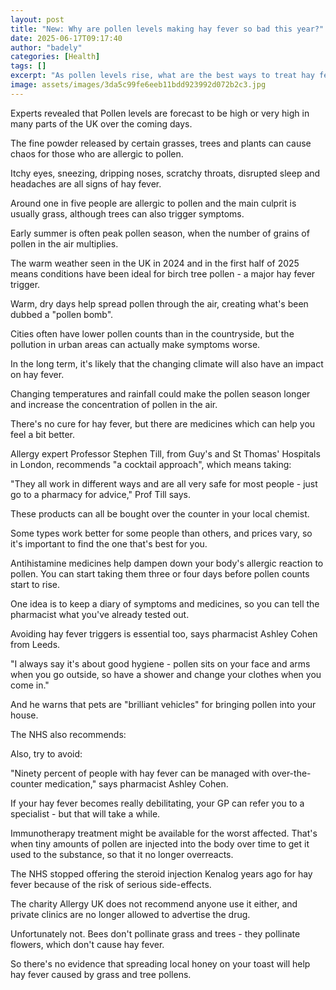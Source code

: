 ```yaml
---
layout: post
title: "New: Why are pollen levels making hay fever so bad this year?"
date: 2025-06-17T09:17:40
author: "badely"
categories: [Health]
tags: []
excerpt: "As pollen levels rise, what are the best ways to treat hay fever symptoms, and other useful advice."
image: assets/images/3da5c99fe6eeb11bdd923992d072b2c3.jpg
---
```


Experts revealed that Pollen levels are forecast to be high or very high in many parts of the UK over the coming days.

The fine powder released by certain grasses, trees and plants can cause chaos for those who are allergic to pollen.

Itchy eyes, sneezing, dripping noses, scratchy throats, disrupted sleep and headaches are all signs of hay fever.

Around one in five people are allergic to pollen and the main culprit is usually grass, although trees can also trigger symptoms. 

Early summer is often peak pollen season, when the number of grains of pollen in the air multiplies.

The warm weather seen in the UK in 2024 and in the first half of 2025 means conditions have been ideal for birch tree pollen - a major hay fever trigger. 

Warm, dry days help spread pollen through the air, creating what's been dubbed a "pollen bomb".

Cities often have lower pollen counts than in the countryside, but the pollution in urban areas can actually make symptoms worse.

In the long term, it's likely that the changing climate will also have an impact on hay fever.

Changing temperatures and rainfall could make the pollen season longer and increase the concentration of pollen in the air.

There's no cure for hay fever, but there are medicines which can help you feel a bit better.

Allergy expert Professor Stephen Till, from Guy's and St Thomas' Hospitals in London, recommends "a cocktail approach", which means taking: 

"They all work in different ways and are all very safe for most people - just go to a pharmacy for advice," Prof Till says. 

These products can all be bought over the counter in your local chemist. 

Some types work better for some people than others, and prices vary, so it's important to find the one that's best for you.

Antihistamine medicines help dampen down your body's allergic reaction to pollen. You can start taking them three or four days before pollen counts start to rise.

One idea is to keep a diary of symptoms and medicines, so you can tell the pharmacist what you've already tested out.

Avoiding hay fever triggers is essential too, says pharmacist Ashley Cohen from Leeds.

"I always say it's about good hygiene - pollen sits on your face and arms when you go outside, so have a shower and change your clothes when you come in."

And he warns that pets are "brilliant vehicles" for bringing pollen into your house.

The NHS also recommends: 

Also, try to avoid:

"Ninety percent of people with hay fever can be managed with over-the-counter medication," says pharmacist Ashley Cohen.

If your hay fever becomes really debilitating, your GP can refer you to a specialist - but that will take a while.

Immunotherapy treatment might be available for the worst affected. That's when tiny amounts of pollen are injected into the body over time to get it used to the substance, so that it no longer overreacts.

The NHS stopped offering the steroid injection Kenalog years ago for hay fever because of the risk of serious side-effects. 

The charity Allergy UK does not recommend anyone use it either, and private clinics are no longer allowed to advertise the drug.

Unfortunately not. Bees don't pollinate grass and trees - they pollinate flowers, which don't cause hay fever.

So there's no evidence that spreading local honey on your toast will help hay fever caused by grass and tree pollens.

